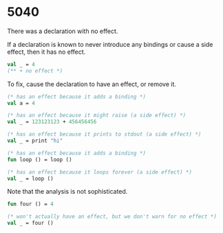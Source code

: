 # 5040

There was a declaration with no effect.

If a declaration is known to never introduce any bindings or cause a side effect, then it has no effect.

```sml
val _ = 4
(** + no effect *)
```

To fix, cause the declaration to have an effect, or remove it.

```sml
(* has an effect because it adds a binding *)
val a = 4

(* has an effect because it might raise (a side effect) *)
val _ = 123123123 + 456456456

(* has an effect because it prints to stdout (a side effect) *)
val _ = print "hi"

(* has an effect because it adds a binding *)
fun loop () = loop ()

(* has an effect because it loops forever (a side effect) *)
val _ = loop ()
```

Note that the analysis is not sophisticated.

```sml
fun four () = 4

(* won't actually have an effect, but we don't warn for no effect *)
val _ = four ()
```
